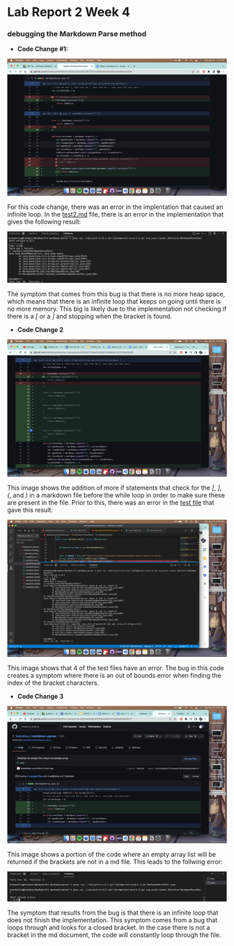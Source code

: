 # Lab Report 2 Week 4 

### debugging the Markdown Parse method

* **Code Change #1:**

![code change 1](error1.png) 

For this code change, there was an error in the implentation that caused an infinite loop. In the [test2.md](https://github.com/brandoluu/markdown-parser/blob/main/test-file2.md) file, there is an error in the implementation that gives the following result: 

![error message 1](errorMessage1.png)

The symptom that comes from this bug is that there is no more heap space, which means that there is an infinite loop that keeps on going until there is no more memory. This big is likely due to the implementation not checking if there is a 
*[* or a *]* and stopping when the bracket is found.  

* **Code Change 2**

![Code Change 2](error2.png)

This image shows the addition of more if statements that check for the *[*, *]*, *(*, and *)* in a markdown file before the while loop in order to make sure these are present in the file. Prior to this, there was an error in the [test file](https://github.com/brandoluu/markdown-parser/blob/main/test-file7.md) that gave this result: 

![ErrorMessage2](errorMessage2.png)

This image shows that 4 of the test files have an error. The bug in this code creates a symptom where there is an out of bounds error when finding the index of the bracket characters. 

* **Code Change 3**

![Error3](error3.png)

This image shows a portion of the code where an empty array list will be returned if the brackets are not in a md file. This leads to the follwing error:

![ErrorMessage3](errorMessage3.png)

The symptom that results from the bug is that there is an infinite loop that does not finish the implementation. This symptom comes from a bug that loops through and looks for a closed bracket. In the case there is not a bracket in the md document, the code will constantly loop through the file. 


